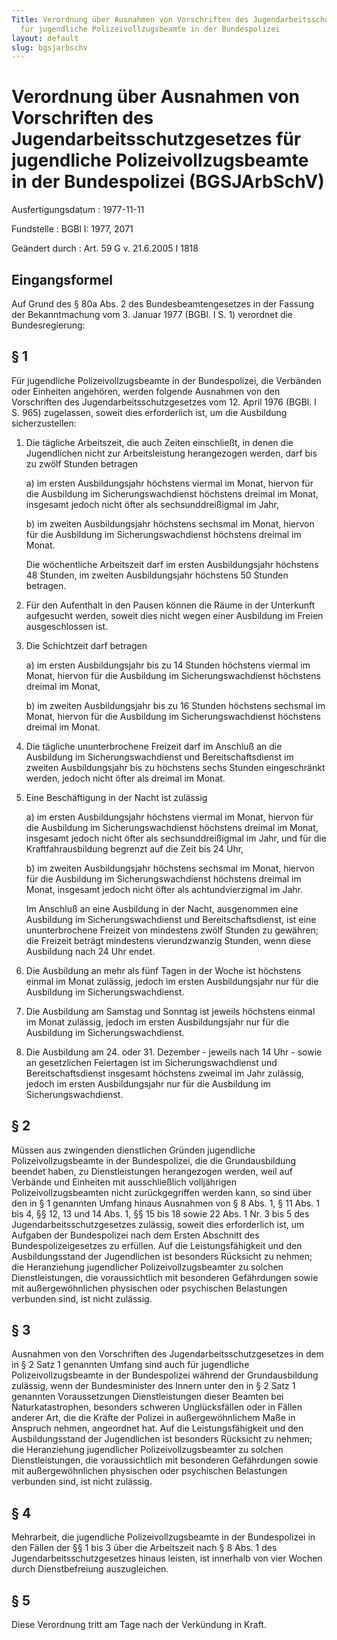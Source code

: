 ```yaml
---
Title: Verordnung über Ausnahmen von Vorschriften des Jugendarbeitsschutzgesetzes
  für jugendliche Polizeivollzugsbeamte in der Bundespolizei
layout: default
slug: bgsjarbschv
---
```


# Verordnung über Ausnahmen von Vorschriften des Jugendarbeitsschutzgesetzes für jugendliche Polizeivollzugsbeamte in der Bundespolizei (BGSJArbSchV)

Ausfertigungsdatum
:   1977-11-11

Fundstelle
:   BGBl I: 1977, 2071

Geändert durch
:   Art. 59 G v. 21.6.2005 I 1818


## Eingangsformel

Auf Grund des § 80a Abs. 2 des Bundesbeamtengesetzes in der Fassung
der Bekanntmachung vom 3. Januar 1977 (BGBl. I S. 1) verordnet die
Bundesregierung:


## § 1

Für jugendliche Polizeivollzugsbeamte in der Bundespolizei, die
Verbänden oder Einheiten angehören, werden folgende Ausnahmen von den
Vorschriften des Jugendarbeitsschutzgesetzes vom 12. April 1976 (BGBl.
I S. 965) zugelassen, soweit dies erforderlich ist, um die Ausbildung
sicherzustellen:

1.  Die tägliche Arbeitszeit, die auch Zeiten einschließt, in denen die
    Jugendlichen nicht zur Arbeitsleistung herangezogen werden, darf bis
    zu zwölf Stunden betragen

    a)  im ersten Ausbildungsjahr höchstens viermal im Monat, hiervon für die
        Ausbildung im Sicherungswachdienst höchstens dreimal im Monat,
        insgesamt jedoch nicht öfter als sechsunddreißigmal im Jahr,


    b)  im zweiten Ausbildungsjahr höchstens sechsmal im Monat, hiervon für
        die Ausbildung im Sicherungswachdienst höchstens dreimal im Monat.




    Die wöchentliche Arbeitszeit darf im ersten Ausbildungsjahr höchstens
    48 Stunden, im zweiten Ausbildungsjahr höchstens 50 Stunden betragen.


2.  Für den Aufenthalt in den Pausen können die Räume in der Unterkunft
    aufgesucht werden, soweit dies nicht wegen einer Ausbildung im Freien
    ausgeschlossen ist.


3.  Die Schichtzeit darf betragen

    a)  im ersten Ausbildungsjahr bis zu 14 Stunden höchstens viermal im
        Monat, hiervon für die Ausbildung im Sicherungswachdienst höchstens
        dreimal im Monat,


    b)  im zweiten Ausbildungsjahr bis zu 16 Stunden höchstens sechsmal im
        Monat, hiervon für die Ausbildung im Sicherungswachdienst höchstens
        dreimal im Monat.





4.  Die tägliche ununterbrochene Freizeit darf im Anschluß an die
    Ausbildung im Sicherungswachdienst und Bereitschaftsdienst im zweiten
    Ausbildungsjahr bis zu höchstens sechs Stunden eingeschränkt werden,
    jedoch nicht öfter als dreimal im Monat.


5.  Eine Beschäftigung in der Nacht ist zulässig

    a)  im ersten Ausbildungsjahr höchstens viermal im Monat, hiervon für die
        Ausbildung im Sicherungswachdienst höchstens dreimal im Monat,
        insgesamt jedoch nicht öfter als sechsunddreißigmal im Jahr, und für
        die Kraftfahrausbildung begrenzt auf die Zeit bis 24 Uhr,


    b)  im zweiten Ausbildungsjahr höchstens sechsmal im Monat, hiervon für
        die Ausbildung im Sicherungswachdienst höchstens dreimal im Monat,
        insgesamt jedoch nicht öfter als achtundvierzigmal im Jahr.




    Im Anschluß an eine Ausbildung in der Nacht, ausgenommen eine
    Ausbildung im Sicherungswachdienst und Bereitschaftsdienst, ist eine
    ununterbrochene Freizeit von mindestens zwölf Stunden zu gewähren; die
    Freizeit beträgt mindestens vierundzwanzig Stunden, wenn diese
    Ausbildung nach 24 Uhr endet.


6.  Die Ausbildung an mehr als fünf Tagen in der Woche ist höchstens
    einmal im Monat zulässig, jedoch im ersten Ausbildungsjahr nur für die
    Ausbildung im Sicherungswachdienst.


7.  Die Ausbildung am Samstag und Sonntag ist jeweils höchstens einmal im
    Monat zulässig, jedoch im ersten Ausbildungsjahr nur für die
    Ausbildung im Sicherungswachdienst.


8.  Die Ausbildung am 24. oder 31. Dezember - jeweils nach 14 Uhr - sowie
    an gesetzlichen Feiertagen ist im Sicherungswachdienst und
    Bereitschaftsdienst insgesamt höchstens zweimal im Jahr zulässig,
    jedoch im ersten Ausbildungsjahr nur für die Ausbildung im
    Sicherungswachdienst.





## § 2

Müssen aus zwingenden dienstlichen Gründen jugendliche
Polizeivollzugsbeamte in der Bundespolizei, die die Grundausbildung
beendet haben, zu Dienstleistungen herangezogen werden, weil auf
Verbände und Einheiten mit ausschließlich volljährigen
Polizeivollzugsbeamten nicht zurückgegriffen werden kann, so sind über
den in § 1 genannten Umfang hinaus Ausnahmen von § 8 Abs. 1, § 11 Abs.
1 bis 4, §§ 12, 13 und 14 Abs. 1, §§ 15 bis 18 sowie 22 Abs. 1 Nr. 3
bis 5 des Jugendarbeitsschutzgesetzes zulässig, soweit dies
erforderlich ist, um Aufgaben der Bundespolizei nach dem Ersten
Abschnitt des Bundespolizeigesetzes zu erfüllen. Auf die
Leistungsfähigkeit und den Ausbildungsstand der Jugendlichen ist
besonders Rücksicht zu nehmen; die Heranziehung jugendlicher
Polizeivollzugsbeamter zu solchen Dienstleistungen, die
voraussichtlich mit besonderen Gefährdungen sowie mit
außergewöhnlichen physischen oder psychischen Belastungen verbunden
sind, ist nicht zulässig.


## § 3

Ausnahmen von den Vorschriften des Jugendarbeitsschutzgesetzes in dem
in § 2 Satz 1 genannten Umfang sind auch für jugendliche
Polizeivollzugsbeamte in der Bundespolizei während der Grundausbildung
zulässig, wenn der Bundesminister des Innern unter den in § 2 Satz 1
genannten Voraussetzungen Dienstleistungen dieser Beamten bei
Naturkatastrophen, besonders schweren Unglücksfällen oder in Fällen
anderer Art, die die Kräfte der Polizei in außergewöhnlichem Maße in
Anspruch nehmen, angeordnet hat. Auf die Leistungsfähigkeit und den
Ausbildungsstand der Jugendlichen ist besonders Rücksicht zu nehmen;
die Heranziehung jugendlicher Polizeivollzugsbeamter zu solchen
Dienstleistungen, die voraussichtlich mit besonderen Gefährdungen
sowie mit außergewöhnlichen physischen oder psychischen Belastungen
verbunden sind, ist nicht zulässig.


## § 4

Mehrarbeit, die jugendliche Polizeivollzugsbeamte in der Bundespolizei
in den Fällen der §§ 1 bis 3 über die Arbeitszeit nach § 8 Abs. 1 des
Jugendarbeitsschutzgesetzes hinaus leisten, ist innerhalb von vier
Wochen durch Dienstbefreiung auszugleichen.


## § 5

Diese Verordnung tritt am Tage nach der Verkündung in Kraft.

